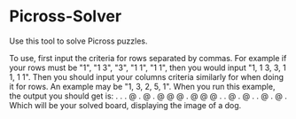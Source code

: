 # Picross-Solver
Use this tool to solve Picross puzzles.

To use, first input the criteria for rows separated by commas. For example if your rows must be "1", "1 3", "3", "1 1", "1 1", then you would input "1, 1 3, 3, 1 1, 1 1". Then you should input your columns criteria similarly for when doing it for rows. An example may be "1, 3, 2, 5, 1". When you run this example, the output you should get is:
. . . @ .
@ . @ @ @
. @ @ @ .
. @ . @ .
. @ . @ .
Which will be your solved board, displaying the image of a dog.
